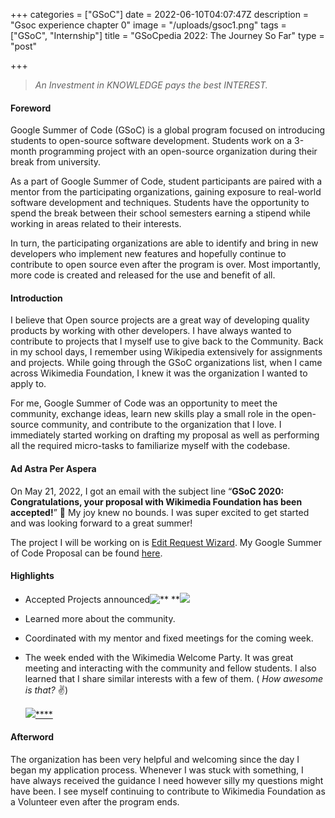 +++
categories = ["GSoC"]
date = 2022-06-10T04:07:47Z
description = "Gsoc experience chapter 0"
image = "/uploads/gsoc1.png"
tags = ["GSoC", "Internship"]
title = "GSoCpedia 2022: The Journey So Far"
type = "post"

+++
> _An Investment in KNOWLEDGE pays the best INTEREST._

#### Foreword

Google Summer of Code (GSoC) is a global program focused on introducing students to open-source software development. Students work on a 3-month programming project with an open-source organization during their break from university.

As a part of Google Summer of Code, student participants are paired with a mentor from the participating organizations, gaining exposure to real-world software development and techniques. Students have the opportunity to spend the break between their school semesters earning a stipend while working in areas related to their interests.

In turn, the participating organizations are able to identify and bring in new developers who implement new features and hopefully continue to contribute to open source even after the program is over. Most importantly, more code is created and released for the use and benefit of all.

#### Introduction

I believe that Open source projects are a great way of developing quality products by working with other developers. I have always wanted to contribute to projects that I myself use to give back to the Community. Back in my school days, I remember using Wikipedia extensively for assignments and projects. While going through the GSoC organizations list, when I came across Wikimedia Foundation, I knew it was the organization I wanted to apply to.

For me, Google Summer of Code was an opportunity to meet the community, exchange ideas, learn new skills play a small role in the open-source community, and contribute to the organization that I love. I immediately started working on drafting my proposal as well as performing all the required micro-tasks to familiarize myself with the codebase.

#### Ad Astra Per Aspera

On May 21, 2022, I got an email with the subject line “**GSoC 2020: Congratulations, your proposal with Wikimedia Foundation has been accepted!**” 🎉 My joy knew no bounds. I was super excited to get started and was looking forward to a great summer!

The project I will be working on is [Edit Request Wizard](https://phabricator.wikimedia.org/T300454 "Edit Request Wizard"). My Google Summer of Code Proposal can be found [here](https://phabricator.wikimedia.org/T305288 "Gsoc Proposal").

#### Highlights

* Accepted Projects announced![**  
  **](https://www.vidhimody.me/static/5f04b2ebe5966750144cfeb784a8377e/47311/accepted_projects.jpg)**![](/uploads/gsoc-congratulation-message.png)**
* Learned more about the community.
* Coordinated with my mentor and fixed meetings for the coming week.
* The week ended with the Wikimedia Welcome Party. It was great meeting and interacting with the community and fellow students. I also learned that I share similar interests with a few of them. ( _How awesome is that?_ :v:)

  **![](/uploads/gsoc-welcome-party.png)**[****](https://www.vidhimody.me/static/1a87417d6cc5c0d2feaf8f79ff92c276/4b190/welcome_party.jpg)

#### Afterword

The organization has been very helpful and welcoming since the day I began my application process. Whenever I was stuck with something, I have always received the guidance I need however silly my questions might have been. I see myself continuing to contribute to Wikimedia Foundation as a Volunteer even after the program ends.